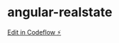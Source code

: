 # angular-realstate

[Edit in Codeflow ⚡️](https://stackblitz.com/~/github.com/iamshiv007/angular-realstate)